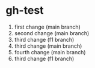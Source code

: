 # gh-test
1. first change (main branch)
2. second change (main branch)
3. third change (f1 branch)
3. third change (main branch)
4. fourth change (main branch)
3. third change (f1 branch)
